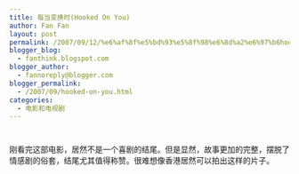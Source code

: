 ```yaml
---
title: 每当变换时(Hooked On You)
author: Fan Fan
layout: post
permalink: /2007/09/12/%e6%af%8f%e5%bd%93%e5%8f%98%e6%8d%a2%e6%97%b6hooked-on-you/
blogger_blog:
  - fanthink.blogspot.com
blogger_author:
  - fannoreply@blogger.com
blogger_permalink:
  - /2007/09/hooked-on-you.html
categories:
  - 电影和电视剧
---
```

<a onblur="try {parent.deselectBloggerImageGracefully();} catch(e) {}" href="http://4.bp.blogspot.com/_lz-dDaxCZHc/Ruh_HHnBVqI/AAAAAAAAADE/kkLIOkeiG1g/s1600-h/01.JPG"><img style="margin: 0px auto 10px; display: block; text-align: center; cursor: pointer;" src="http://4.bp.blogspot.com/_lz-dDaxCZHc/Ruh_HHnBVqI/AAAAAAAAADE/kkLIOkeiG1g/s320/01.JPG" alt="" id="BLOGGER_PHOTO_ID_5109473537530353314" border="0" /></a>  
刚看完这部电影，居然不是一个喜剧的结尾。但是显然，故事更加的完整，摆脱了情感剧的俗套，结尾尤其值得称赞。很难想像香港居然可以拍出这样的片子。